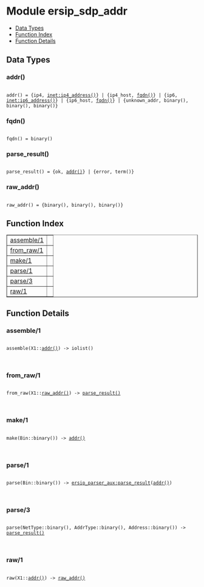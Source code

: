 

# Module ersip_sdp_addr #
* [Data Types](#types)
* [Function Index](#index)
* [Function Details](#functions)

<a name="types"></a>

## Data Types ##




### <a name="type-addr">addr()</a> ###


<pre><code>
addr() = {ip4, <a href="inet.md#type-ip4_address">inet:ip4_address()</a>} | {ip4_host, <a href="#type-fqdn">fqdn()</a>} | {ip6, <a href="inet.md#type-ip6_address">inet:ip6_address()</a>} | {ip6_host, <a href="#type-fqdn">fqdn()</a>} | {unknown_addr, binary(), binary(), binary()}
</code></pre>




### <a name="type-fqdn">fqdn()</a> ###


<pre><code>
fqdn() = binary()
</code></pre>




### <a name="type-parse_result">parse_result()</a> ###


<pre><code>
parse_result() = {ok, <a href="#type-addr">addr()</a>} | {error, term()}
</code></pre>




### <a name="type-raw_addr">raw_addr()</a> ###


<pre><code>
raw_addr() = {binary(), binary(), binary()}
</code></pre>

<a name="index"></a>

## Function Index ##


<table width="100%" border="1" cellspacing="0" cellpadding="2" summary="function index"><tr><td valign="top"><a href="#assemble-1">assemble/1</a></td><td></td></tr><tr><td valign="top"><a href="#from_raw-1">from_raw/1</a></td><td></td></tr><tr><td valign="top"><a href="#make-1">make/1</a></td><td></td></tr><tr><td valign="top"><a href="#parse-1">parse/1</a></td><td></td></tr><tr><td valign="top"><a href="#parse-3">parse/3</a></td><td></td></tr><tr><td valign="top"><a href="#raw-1">raw/1</a></td><td></td></tr></table>


<a name="functions"></a>

## Function Details ##

<a name="assemble-1"></a>

### assemble/1 ###

<pre><code>
assemble(X1::<a href="#type-addr">addr()</a>) -&gt; iolist()
</code></pre>
<br />

<a name="from_raw-1"></a>

### from_raw/1 ###

<pre><code>
from_raw(X1::<a href="#type-raw_addr">raw_addr()</a>) -&gt; <a href="#type-parse_result">parse_result()</a>
</code></pre>
<br />

<a name="make-1"></a>

### make/1 ###

<pre><code>
make(Bin::binary()) -&gt; <a href="#type-addr">addr()</a>
</code></pre>
<br />

<a name="parse-1"></a>

### parse/1 ###

<pre><code>
parse(Bin::binary()) -&gt; <a href="ersip_parser_aux.md#type-parse_result">ersip_parser_aux:parse_result</a>(<a href="#type-addr">addr()</a>)
</code></pre>
<br />

<a name="parse-3"></a>

### parse/3 ###

<pre><code>
parse(NetType::binary(), AddrType::binary(), Address::binary()) -&gt; <a href="#type-parse_result">parse_result()</a>
</code></pre>
<br />

<a name="raw-1"></a>

### raw/1 ###

<pre><code>
raw(X1::<a href="#type-addr">addr()</a>) -&gt; <a href="#type-raw_addr">raw_addr()</a>
</code></pre>
<br />

